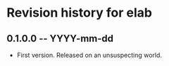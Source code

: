 # Revision history for elab

## 0.1.0.0 -- YYYY-mm-dd

* First version. Released on an unsuspecting world.
